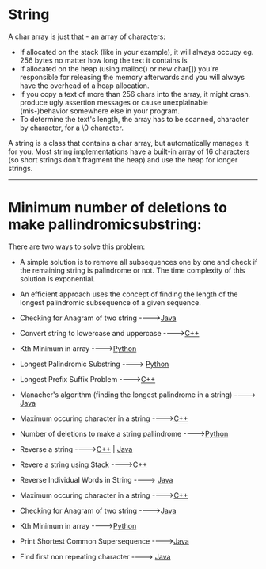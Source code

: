 # String

A char array is just that - an array of characters:

- If allocated on the stack (like in your example), it will always occupy eg. 256 bytes no matter how long the text it contains is
- If allocated on the heap (using malloc() or new char[]) you're responsible for releasing the memory afterwards and you will always have the overhead of a heap allocation.
- If you copy a text of more than 256 chars into the array, it might crash, produce ugly assertion messages or cause unexplainable (mis-)behavior somewhere else in your program.
- To determine the text's length, the array has to be scanned, character by character, for a \0 character.

A string is a class that contains a char array, but automatically manages it for you. Most string implementations have a built-in array of 16 characters (so short strings don't fragment the heap) and use the heap for longer strings.

<hr>

# Minimum number of deletions to make pallindromicsubstring:
 
 There are two ways to solve this problem:

- A simple solution is to remove all subsequences one by one and check if the remaining string is palindrome or not. The time           complexity of this solution is exponential.

- An efficient approach uses the concept of finding the length of the longest palindromic subsequence of a given sequence. 


* Checking for Anagram of two string ---->[Java](/Code/Java/Anagram.java)
* Convert string to lowercase and uppercase ---->[C++](/Code/C++/string_to_lowercase_and_uppercase.cpp)
* Kth Minimum in array ---->[Python](/Code/Python/Kth_Minimum_in_array.py)
* Longest Palindromic Substring ----> [Python](/Code/Python/longest_palindromic_substring.py)
* Longest Prefix Suffix Problem ---->[C++](/Code/C++/longest_prefix_suffix.cpp)
* Manacher's algorithm (finding the longest palindrome in a string) ----> [Java](/Code/Java/longPalindrome.java)
* Maximum occuring character in a string ---->[C++](/Code/C++/max_count.cpp)
* Number of deletions to make a string pallindrome ---->[Python](/string/Number_of_deletions_to_make_pallindrome.py)
* Reverse a string ---->[C++](/Code/C++/reverse_string.cpp) | [Java](/Code/Java/reverse_string.java)
* Revere a string using Stack ---->[C++](/Code/C++/reverse_a_string_using_stack.cpp)
* Reverse Individual Words in String ----> [Java](/Code/Java/revindivstring.java)

* Maximum occuring character in a string ---->[C++](/Code/C++/max_count.cpp)
* Checking for Anagram of two string ---->[Java](/Code/Java/Anagram.java)
* Kth Minimum in array ---->[Python](/Code/Python/Kth_Minimum_in_array.py)
* Print Shortest Common Supersequence ---->[Java](/Code/Java/Printing_Shortest_Common_Supersequence.java)
* Find first non repeating character ----> [Java](/Code/Java/nonrepeating_char.java)


